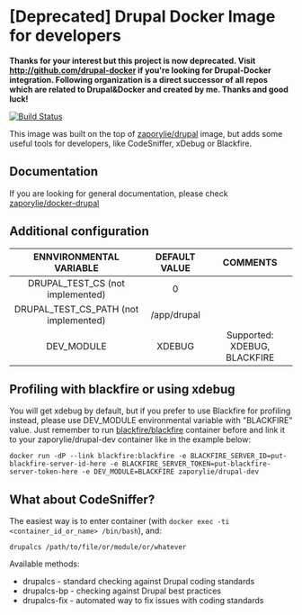 [Deprecated] Drupal Docker Image for developers
===============================

**Thanks for your interest but this project is now deprecated. Visit http://github.com/drupal-docker if you're looking for Drupal-Docker integration. Following organization is a direct successor of all repos which are related to Drupal&Docker and created by me. Thanks and good luck!**

[![Build Status](https://travis-ci.org/zaporylie/docker-drupal-dev.svg?branch=master)](https://travis-ci.org/zaporylie/docker-drupal-dev)

This image was built on the top of [zaporylie/drupal](http://registry.hub.docker.com/u/zaporylie/drupal/) image,  but adds some useful tools for developers, like CodeSniffer, xDebug or Blackfire.

## Documentation

If you are looking for general documentation, please check [zaporylie/docker-drupal](https://github.com/zaporylie/docker-drupal)

## Additional configuration

| ENNVIRONMENTAL VARIABLE  |  DEFAULT VALUE |  COMMENTS  |
|:-:|:-:|:-:|
| DRUPAL_TEST_CS (not implemented) | 0 |  |
| DRUPAL_TEST_CS_PATH (not implemented) | /app/drupal |  |
| DEV_MODULE | XDEBUG | Supported: XDEBUG, BLACKFIRE |

## Profiling with blackfire or using xdebug

You will get xdebug by default, but if you prefer to use Blackfire for profiling instead, please use DEV_MODULE environmental variable with "BLACKFIRE" value.
Just remember to run [blackfire/blackfire](https://registry.hub.docker.com/u/blackfire/blackfire/) container before and link it to your zaporylie/drupal-dev container like in the example below:

````
docker run -dP --link blackfire:blackfire -e BLACKFIRE_SERVER_ID=put-blackfire-server-id-here -e BLACKFIRE_SERVER_TOKEN=put-blackfire-server-token-here -e DEV_MODULE=BLACKFIRE zaporylie/drupal-dev
````

## What about CodeSniffer?

The easiest way is to enter container (with `docker exec -ti <container_id_or_name> /bin/bash`), and:

````
drupalcs /path/to/file/or/module/or/whatever
````

Available methods:
* drupalcs - standard checking against Drupal coding standards
* drupalcs-bp - checking against Drupal best practices
* drupalcs-fix - automated way to fix issues with coding standards
